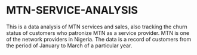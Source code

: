 # MTN-SERVICE-ANALYSIS
This is a data analysis of MTN services and sales, also tracking the churn status of customers who patronize MTN as a service provider. MTN is one of the network providers in Nigeria. The data is a record of customers from the period of January to March of a particular year.

